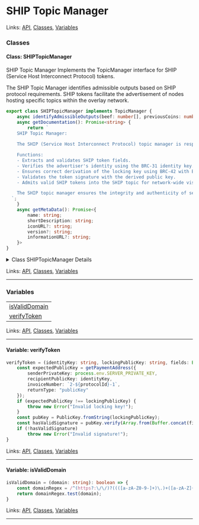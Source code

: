 # SHIP Topic Manager

Links: [API](#api), [Classes](#classes), [Variables](#variables)

### Classes

#### Class: SHIPTopicManager

SHIP Topic Manager
Implements the TopicManager interface for SHIP (Service Host Interconnect Protocol) tokens.

The SHIP Topic Manager identifies admissible outputs based on SHIP protocol requirements.
SHIP tokens facilitate the advertisement of nodes hosting specific topics within the overlay network.

```ts
export class SHIPTopicManager implements TopicManager {
    async identifyAdmissibleOutputs(beef: number[], previousCoins: number[]): Promise<AdmittanceInstructions> 
    async getDocumentation(): Promise<string> {
        return `
    SHIP Topic Manager:
    
    The SHIP (Service Host Interconnect Protocol) topic manager is responsible for managing SHIP tokens within the overlay network. SHIP tokens are used to advertise the availability of service hosts and their associated topics, facilitating decentralized service discovery.

    Functions:
    - Extracts and validates SHIP token fields.
    - Verifies the advertiser's identity using the BRC-31 identity key.
    - Ensures correct derivation of the locking key using BRC-42 with BRC-43 formatted invoice numbers.
    - Validates the token signature with the derived public key.
    - Admits valid SHIP tokens into the SHIP topic for network-wide visibility.

    The SHIP topic manager ensures the integrity and authenticity of service advertisements, playing a crucial role in decentralized service discovery and interconnectivity.
  `;
    }
    async getMetaData(): Promise<{
        name: string;
        shortDescription: string;
        iconURL?: string;
        version?: string;
        informationURL?: string;
    }> 
}
```

<details>

<summary>Class SHIPTopicManager Details</summary>

##### Method getDocumentation

Returns documentation specific to the SHIP topic manager.

```ts
async getDocumentation(): Promise<string> 
```

Returns

A promise that resolves to the documentation string.

##### Method getMetaData

Returns metadata associated with this topic manager.

```ts
async getMetaData(): Promise<{
    name: string;
    shortDescription: string;
    iconURL?: string;
    version?: string;
    informationURL?: string;
}> 
```

Returns

A promise that resolves to an object containing metadata.

##### Method identifyAdmissibleOutputs

Identifies admissible outputs for SHIP tokens.

```ts
async identifyAdmissibleOutputs(beef: number[], previousCoins: number[]): Promise<AdmittanceInstructions> 
```

Returns

A promise that resolves with the admittance instructions.

Argument Details

+ **beef**
  + The transaction data in BEEF format.
+ **previousCoins**
  + The previous coins to consider.

</details>

Links: [API](#api), [Classes](#classes), [Variables](#variables)

---
### Variables

| |
| --- |
| [isValidDomain](#variable-isvaliddomain) |
| [verifyToken](#variable-verifytoken) |

Links: [API](#api), [Classes](#classes), [Variables](#variables)

---

#### Variable: verifyToken

```ts
verifyToken = (identityKey: string, lockingPublicKey: string, fields: Buffer[], signature: string, protocolId: string): void => {
    const expectedPublicKey = getPaymentAddress({
        senderPrivateKey: process.env.SERVER_PRIVATE_KEY,
        recipientPublicKey: identityKey,
        invoiceNumber: `2-${protocolId}-1`,
        returnType: "publicKey"
    });
    if (expectedPublicKey !== lockingPublicKey) {
        throw new Error("Invalid locking key!");
    }
    const pubKey = PublicKey.fromString(lockingPublicKey);
    const hasValidSignature = pubKey.verify(Array.from(Buffer.concat(fields)), Signature.fromDER(signature, "hex"));
    if (!hasValidSignature)
        throw new Error("Invalid signature!");
}
```

Links: [API](#api), [Classes](#classes), [Variables](#variables)

---
#### Variable: isValidDomain

```ts
isValidDomain = (domain: string): boolean => {
    const domainRegex = /^(https?:\/\/)?((([a-zA-Z0-9-]+)\.)+([a-zA-Z]{2,})|localhost(:[0-9]+))(\/.*)?$/;
    return domainRegex.test(domain);
}
```

Links: [API](#api), [Classes](#classes), [Variables](#variables)

---
